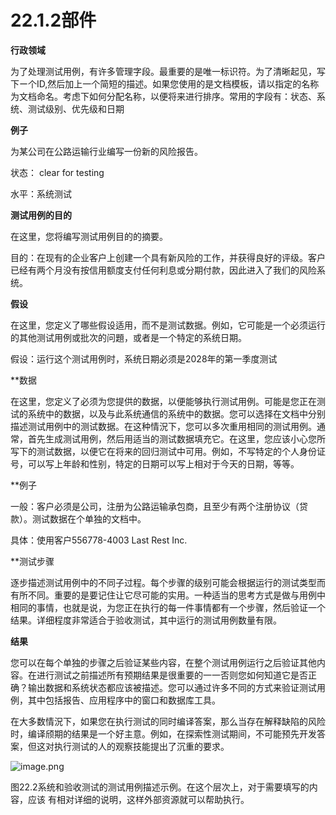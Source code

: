 # 22.1.2部件

**行政领域**

​	为了处理测试用例，有许多管理字段。最重要的是唯一标识符。为了清晰起见，写下ー个ID,然后加上一个简短的描述。如果您使用的是文档模板，请以指定的名称为文档命名。考虑下如何分配名称，以便将来进行排序。常用的字段有：状态、系统、测试级别、优先级和日期

**例子**

为某公司在公路运输行业编写一份新的风险报告。

状态： clear for testing

水平：系统测试

**测试用例的目的**

在这里，您将编写测试用例目的的摘要。

目的：在现有的企业客户上创建一个具有新风险的工作，并获得良好的评级。客户已经有两个月没有按信用额度支付任何利息或分期付款，因此进入了我们的风险系统。

**假设**

在这里，您定义了哪些假设适用，而不是测试数据。例如，它可能是一个必须运行的其他测试用例或批次的问題，或者是一个特定的系统日期。

假设：运行这个测试用例时，系统日期必须是2028年的第一季度测试

**数据

在这里，您定义了必须为您提供的数据，以便能够执行测试用例。可能是您正在测试的系统中的数据，以及与此系统通信的系统中的数据。您可以选择在文档中分别描述测试用例中的测试数据。在这种情況下，您可以多次重用相同的测试用例。通常，首先生成测试用例，然后用适当的测试数据填充它。在这里，您应该小心您所写下的测试数据，以便它在将来的回归测试中可用。例如，不写特定的个人身份证号，可以写上年龄和性别，特定的日期可以写上相对于今天的日期，等等。

**例子

一般：客户必须是公司，注册为公路运输承包商，且至少有两个注册协议（贷款）。测试数据在个单独的文档中。

具体：使用客户556778-4003 Last Rest Inc.

**测试步骤

逐步描述测试用例中的不同子过程。每个步骤的级别可能会根据运行的测试类型而有所不同。重要的是要记住让它尽可能的实用。一种适当的思考方式是做与用例中相同的事情，也就是说，为您正在执行的每一件事情都有一个步骤，然后验证一个结果。详细程度非常适合于验收测试，其中运行的测试用例数量有限。

**结果**

您可以在每个单独的步骤之后验证某些内容，在整个测试用例运行之后验证其他内容。在进行测试之前描述所有预期结果是很重要的一一否则您如何知道它是否正确？输出数据和系统状态都应该被描述。您可以通过许多不同的方式来验证测试用例，其中包括报告、应用程序中的窗口和数据库工具。

在大多数情況下，如果您在执行测试的同时编译答案，那么当存在解释缺陷的风险时，编译颀期的结果是一个好主意。例如，在探索性测试期间，不可能预先开发答案，但这对执行测试的人的观察技能提出了沉重的要求。

![image.png](https://static.aiwriter.net/oG3nbKxibYYPA3NySvuJdo/6YX6xUCHUK7sKqkj9rAMv8/gnVeuUr2RMExfRfvKSvm2L)

图22.2系统和验收测试的测试用例描述示例。在这个层次上，对于需要填写的内容，应该
有相对详细的说明，这样外部资源就可以帮助执行。
